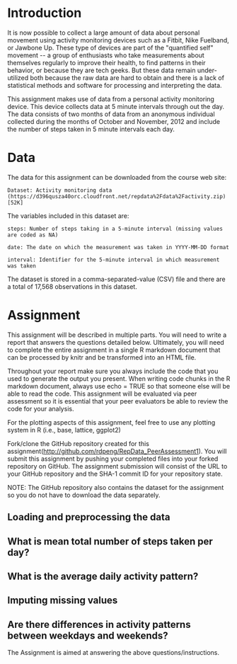 # Introduction
It is now possible to collect a large amount of data about personal movement using activity monitoring devices such as a Fitbit, Nike Fuelband, or Jawbone Up. These type of devices are part of the "quantified self" movement -- a group of enthusiasts who take measurements about themselves regularly to improve their health, to find patterns in their behavior, or because they are tech geeks. But these data remain under-utilized both because the raw data are hard to obtain and there is a lack of statistical methods and software for processing and interpreting the data.

This assignment makes use of data from a personal activity monitoring device. This device collects data at 5 minute intervals through out the day. The data consists of two months of data from an anonymous individual collected during the months of October and November, 2012 and include the number of steps taken in 5 minute intervals each day.

# Data
The data for this assignment can be downloaded from the course web site:

    Dataset: Activity monitoring data (https://d396qusza40orc.cloudfront.net/repdata%2Fdata%2Factivity.zip) [52K]

The variables included in this dataset are:

    steps: Number of steps taking in a 5-minute interval (missing values are coded as NA)

    date: The date on which the measurement was taken in YYYY-MM-DD format

    interval: Identifier for the 5-minute interval in which measurement was taken

The dataset is stored in a comma-separated-value (CSV) file and there are a total of 17,568 observations in this dataset.

# Assignment
This assignment will be described in multiple parts. You will need to write a report that answers the questions detailed below. Ultimately, you will need to complete the entire assignment in a single R markdown document that can be processed by knitr and be transformed into an HTML file.

Throughout your report make sure you always include the code that you used to generate the output you present. When writing code chunks in the R markdown document, always use echo = TRUE so that someone else will be able to read the code. This assignment will be evaluated via peer assessment so it is essential that your peer evaluators be able to review the code for your analysis.

For the plotting aspects of this assignment, feel free to use any plotting system in R (i.e., base, lattice, ggplot2)

Fork/clone the GitHub repository created for this assignment(http://github.com/rdpeng/RepData_PeerAssessment1). You will submit this assignment by pushing your completed files into your forked repository on GitHub. The assignment submission will consist of the URL to your GitHub repository and the SHA-1 commit ID for your repository state.

NOTE: The GitHub repository also contains the dataset for the assignment so you do not have to download the data separately.

## Loading and preprocessing the data
## What is mean total number of steps taken per day?
## What is the average daily activity pattern?
## Imputing missing values
## Are there differences in activity patterns between weekdays and weekends?

The Assignment is aimed at answering the above questions/instructions.
